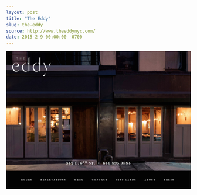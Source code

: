 ```yaml
---
layout: post
title: "The Eddy"
slug: the-eddy
source: http://www.theeddynyc.com/
date: 2015-2-9 00:00:00 -0700
---
```


<img src="/screenshots/the-eddy.jpg">
